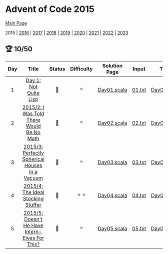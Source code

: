# Advent of Code 2015

[Main Page](https://adventofcode.com/2015)

2015 | [2016](/src/main/scala/advent_of_scala/year_2016/README.md) | [2017](/src/main/scala/advent_of_scala/year_2017/README.md) | [2018](/src/main/scala/advent_of_scala/year_2018/README.md) | [2019](/src/main/scala/advent_of_scala/year_2019/README.md) | [2020](/src/main/scala/advent_of_scala/year_2020/README.md) | [2021](/src/main/scala/advent_of_scala/year_2021/README.md) | [2022](/src/main/scala/advent_of_scala/year_2022/README.md) | [2023](/src/main/scala/advent_of_scala/year_2023/README.md)

## :trophy: 10/50

| Day |                                         Title                                         |      Status       |  Difficulty   |                            Solution Page                             |                      Input                       |                                   Test Page                                    |         Answer         |              Tags               | 
|:---:|:-------------------------------------------------------------------------------------:|:-----------------:|:-------------:|:--------------------------------------------------------------------:|:------------------------------------------------:|:------------------------------------------------------------------------------:|:----------------------:|:-------------------------------:|
|  1  |             [Day 1: Not Quite Lisp](https://adventofcode.com/2015/day/1)              | :1st_place_medal: |    :star:     | [Day01.scala](/src/main/scala/advent_of_scala/year_2015/Day01.scala) | [01.txt](/src/main/resources/inputs/2015/01.txt) | [Day01Suite.scala](/src/test/scala/advent_of_scala/year_2015/Day01Suite.scala) |      (232, 1783)       |       sequence,reduction        |
|  2  |   [2015/2: I Was Told There Would Be No Math](https://adventofcode.com/2015/day/2)    | :1st_place_medal: |    :star:     | [Day02.scala](/src/main/scala/advent_of_scala/year_2015/Day02.scala) | [02.txt](/src/main/resources/inputs/2015/02.txt) | [Day02Suite.scala](/src/test/scala/advent_of_scala/year_2015/Day02Suite.scala) | (1_606_483, 3_842_356) |            geometry             |
|  3  | [2015/3: Perfectly Spherical Houses in a Vacuum](https://adventofcode.com/2015/day/3) | :1st_place_medal: |    :star:     | [Day03.scala](/src/main/scala/advent_of_scala/year_2015/Day03.scala) | [03.txt](/src/main/resources/inputs/2015/03.txt) | [Day03Suite.scala](/src/test/scala/advent_of_scala/year_2015/Day03Suite.scala) |      (2081, 2341)      |         grid2d,walk,set         |
|  4  |       [2015/4: The Ideal Stocking Stuffer](https://adventofcode.com/2015/day/4)       | :1st_place_medal: | :star: :star: | [Day04.scala](/src/main/scala/advent_of_scala/year_2015/Day04.scala) | [04.txt](/src/main/resources/inputs/2015/04.txt) | [Day04Suite.scala](/src/test/scala/advent_of_scala/year_2015/Day04Suite.scala) |  (254_575, 1_038_736)  | md5,digest,bitwise,inline-input |
|  5  | [2015/5: Doesn't He Have Intern-Elves For This?](https://adventofcode.com/2015/day/5) | :1st_place_medal: |    :star:     | [Day05.scala](/src/main/scala/advent_of_scala/year_2015/Day05.scala) | [05.txt](/src/main/resources/inputs/2015/05.txt) | [Day05Suite.scala](/src/test/scala/advent_of_scala/year_2015/Day05Suite.scala) |       (255, 55)        |        string,predicates        |
